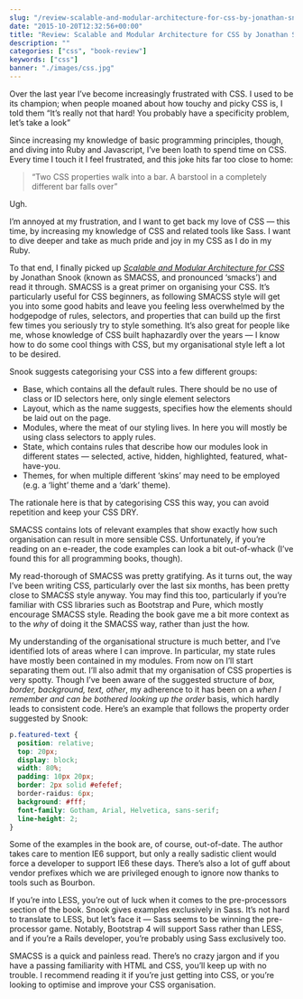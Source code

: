 ```yaml
---
slug: "/review-scalable-and-modular-architecture-for-css-by-jonathan-snook"
date: "2015-10-20T12:32:56+00:00"
title: "Review: Scalable and Modular Architecture for CSS by Jonathan Snook"
description: ""
categories: ["css", "book-review"]
keywords: ["css"]
banner: "./images/css.jpg"
---
```


Over the last year I’ve become increasingly frustrated with CSS. I used to be its champion; when people moaned about how touchy and picky CSS is, I told them “It’s really not that hard! You probably have a specificity problem, let’s take a look”

Since increasing my knowledge of basic programming principles, though, and diving into Ruby and Javascript, I’ve been loath to spend time on CSS. Every time I touch it I feel frustrated, and this joke hits far too close to home:

> “Two CSS properties walk into a bar. A barstool in a completely different bar falls over”

Ugh.

I’m annoyed at my frustration, and I want to get back my love of CSS — this time, by increasing my knowledge of CSS and related tools like Sass. I want to dive deeper and take as much pride and joy in my CSS as I do in my Ruby.

To that end, I finally picked up [_Scalable and Modular Architecture for CSS_](https://smacss.com/) by Jonathan Snook (known as SMACSS, and pronounced ‘smacks’) and read it through. SMACSS is a great primer on organising your CSS. It’s particularly useful for CSS beginners, as following SMACSS style will get you into some good habits and leave you feeling less overwhelmed by the hodgepodge of rules, selectors, and properties that can build up the first few times you seriously try to style something. It’s also great for people like me, whose knowledge of CSS built haphazardly over the years — I know how to do some cool things with CSS, but my organisational style left a lot to be desired.

Snook suggests categorising your CSS into a few different groups:

*   Base, which contains all the default rules. There should be no use of class or ID selectors here, only single element selectors
*   Layout, which as the name suggests, specifies how the elements should be laid out on the page.
*   Modules, where the meat of our styling lives. In here you will mostly be using class selectors to apply rules.
*   State, which contains rules that describe how our modules look in different states — selected, active, hidden, highlighted, featured, what-have-you.
*   Themes, for when multiple different ‘skins’ may need to be employed (e.g. a ‘light’ theme and a ‘dark’ theme).

The rationale here is that by categorising CSS this way, you can avoid repetition and keep your CSS DRY.

SMACSS contains lots of relevant examples that show exactly how such organisation can result in more sensible CSS. Unfortunately, if you’re reading on an e-reader, the code examples can look a bit out-of-whack (I’ve found this for all programming books, though).

My read-thorough of SMACSS was pretty gratifying. As it turns out, the way I’ve been writing CSS, particularly over the last six months, has been pretty close to SMACSS style anyway. You may find this too, particularly if you’re familiar with CSS libraries such as Bootstrap and Pure, which mostly encourage SMACSS style. Reading the book gave me a bit more context as to the _why_ of doing it the SMACSS way, rather than just the how.

My understanding of the organisational structure is much better, and I’ve identified lots of areas where I can improve. In particular, my state rules have mostly been contained in my modules. From now on I’ll start separating them out. I’ll also admit that my organisation of CSS properties is very spotty. Though I’ve been aware of the suggested structure of _box, border, background, text, other_, my adherence to it has been on a _when I remember and can be bothered looking up the order_ basis, which hardly leads to consistent code. Here’s an example that follows the property order suggested by Snook:

```css
p.featured-text {
  position: relative;
  top: 20px;
  display: block;
  width: 80%;
  padding: 10px 20px;
  border: 2px solid #efefef;
  border-raidus: 6px;
  background: #fff;
  font-family: Gotham, Arial, Helvetica, sans-serif;
  line-height: 2;
}
```

Some of the examples in the book are, of course, out-of-date. The author takes care to mention IE6 support, but only a really sadistic client would force a developer to support IE6 these days. There’s also a lot of guff about vendor prefixes which we are privileged enough to ignore now thanks to tools such as Bourbon.

If you’re into LESS, you’re out of luck when it comes to the pre-processors section of the book. Snook gives examples exclusively in Sass. It’s not hard to translate to LESS, but let’s face it — Sass seems to be winning the pre-processor game. Notably, Bootstrap 4 will support Sass rather than LESS, and if you’re a Rails developer, you’re probably using Sass exclusively too.

SMACSS is a quick and painless read. There’s no crazy jargon and if you have a passing familiarity with HTML and CSS, you’ll keep up with no trouble. I recommend reading it if you’re just getting into CSS, or you’re looking to optimise and improve your CSS organisation.
